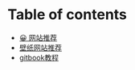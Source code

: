 # Table of contents

* [😀 网站推荐](README.md)
* [壁纸网站推荐](bi-zhi-wang-zhan-tui-jian.md)
* [gitbook教程](gitbook-jiao-cheng.md)
